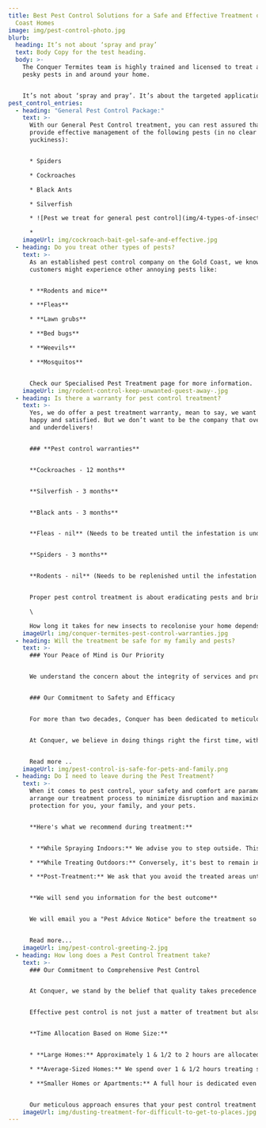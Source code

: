 ```yaml
---
title: Best Pest Control Solutions for a Safe and Effective Treatment of Gold
  Coast Homes
image: img/pest-control-photo.jpg
blurb:
  heading: It’s not about ‘spray and pray’
  text: Body Copy for the test heading.
  body: >-
    The Conquer Termites team is highly trained and licensed to treat all those
    pesky pests in and around your home.


    It’s not about ‘spray and pray’. It’s about the targeted application of proven chemicals to get a great outcome - a pest-free home.
pest_control_entries:
  - heading: "General Pest Control Package:"
    text: >-
      With our General Pest Control treatment, you can rest assured that we
      provide effective management of the following pests (in no clear order of
      yuckiness):


      * Spiders

      * Cockroaches

      * Black Ants

      * Silverfish

      * ![Pest we treat for general pest control](img/4-types-of-insects-treated-with-our-general-pest-control-treatment.jpg)

      *
    imageUrl: img/cockroach-bait-gel-safe-and-effective.jpg
  - heading: Do you treat other types of pests?
    text: >-
      As an established pest control company on the Gold Coast, we know that our
      customers might experience other annoying pests like:


      * **Rodents and mice**

      * **Fleas**

      * **Lawn grubs**

      * **Bed bugs**

      * **Weevils**

      * **Mosquitos**


      Check our Specialised Pest Treatment page for more information.
    imageUrl: img/rodent-control-keep-unwanted-guest-away-.jpg
  - heading: Is there a warranty for pest control treatment?
    text: >-
      Yes, we do offer a pest treatment warranty, mean to say, we want you to be
      happy and satisfied. But we don’t want to be the company that overpromises
      and underdelivers!


      ### **Pest control warranties**


      **Cockroaches - 12 months**


      **Silverfish - 3 months**


      **Black ants - 3 months**


      **Fleas - nil** (Needs to be treated until the infestation is under control).


      **Spiders - 3 months**


      **Rodents - nil** (Needs to be replenished until the infestation is under control).


      Proper pest control treatment is about eradicating pests and bringing the population down to zero. It is not designed to keep pests away for 12 months.\

      \

      How long it takes for new insects to recolonise your home depends on the surroundings and environment. It might take many months before spiders, and black ants recolonise, or they could come back sooner.
    imageUrl: img/conquer-termites-pest-control-warranties.jpg
  - heading: Will the treatment be safe for my family and pests?
    text: >-
      ### Your Peace of Mind is Our Priority


      We understand the concern about the integrity of services and products, particularly in industries like ours where the use of chemicals is involved. Unfortunately, the Pest Treatment sector is not immune to individuals who might cut corners with substandard work and improper chemicals.


      ### Our Commitment to Safety and Efficacy


      For more than two decades, Conquer has been dedicated to meticulously selecting and deploying the most reliable and safest products for use in your home. 


      At Conquer, we believe in doing things right the first time, with your family's safety and the environment at the forefront of our operations.


      Read more ..
    imageUrl: img/pest-control-is-safe-for-pets-and-family.png
  - heading: Do I need to leave during the Pest Treatment?
    text: >-
      When it comes to pest control, your safety and comfort are paramount. We
      arrange our treatment process to minimize disruption and maximize
      protection for you, your family, and your pets.


      **Here's what we recommend during treatment:**


      * **While Spraying Indoors:** We advise you to step outside. This allows the treatment to settle and minimizes exposure to the application process.

      * **While Treating Outdoors:** Conversely, it's best to remain indoors. This helps prevent any direct contact with the treatments and ensures the application is undisturbed.

      * **Post-Treatment:** We ask that you avoid the treated areas until they are completely dry. This drying period is crucial for the effectiveness of the treatment and your safety.


      **We will send you information for the best outcome**


      We will email you a "Pest Advice Notice" before the treatment so you know what to do before we come and what to do after the treatment


      Read more...
    imageUrl: img/pest-control-greeting-2.jpg
  - heading: How long does a Pest Control Treatment take?
    text: >-
      ### Our Commitment to Comprehensive Pest Control


      At Conquer, we stand by the belief that quality takes precedence over haste. 


      Effective pest control is not just a matter of treatment but also about understanding and addressing your specific concerns. That's why we dedicate a generous amount of time for your pest treatment:


      **Time Allocation Based on Home Size:**


      * **Large Homes:** Approximately 1 & 1/2 to 2 hours are allocated to ensure all areas are comprehensively treated.

      * **Average-Sized Homes:** We spend over 1 & 1/2 hours treating standard homes, covering all necessary aspects.

      * **Smaller Homes or Apartments:** A full hour is dedicated even to the smallest properties, ensuring Conquer's high standards are met.


      Our meticulous approach ensures that your pest control treatment is thorough, effective, and tailored to your home's specific needs.
    imageUrl: img/dusting-treatment-for-difficult-to-get-to-places.jpg
---
```

